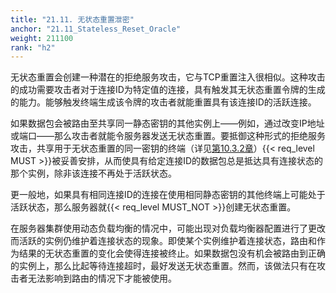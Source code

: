 ```yaml
---
title: "21.11. 无状态重置泄密"
anchor: "21.11_Stateless_Reset_Oracle"
weight: 211100
rank: "h2"
---
```


无状态重置会创建一种潜在的拒绝服务攻击，它与TCP重置注入很相似。这种攻击的成功需要攻击者对于连接ID为特定值的连接，具有触发其无状态重置令牌的生成的能力。能够触发终端生成该令牌的攻击者就能重置具有该连接ID的活跃连接。

如果数据包会被路由至共享同一静态密钥的其他实例上——例如，通过改变IP地址或端口——那么攻击者就能令服务器发送无状态重置。要抵御这种形式的拒绝服务攻击，共享用于无状态重置的同一密钥的终端（详见[第10.3.2章]()）{{< req_level MUST >}}被妥善安排，从而使具有给定连接ID的数据包总是抵达具有连接状态的那个实例，除非该连接不再处于活跃状态。

更一般地，如果具有相同连接ID的连接在使用相同静态密钥的其他终端上可能处于活跃状态，那么服务器就{{< req_level MUST_NOT >}}创建无状态重置。

在服务器集群使用动态负载均衡的情况中，可能出现对负载均衡器配置进行了更改而活跃的实例仍维护着连接状态的现象。即使某个实例维护着连接状态，路由和作为结果的无状态重置的变化会使得连接被终止。如果数据包没有机会被路由到正确的实例上，那么比起等待连接超时，最好发送无状态重置。然而，该做法只有在攻击者无法影响到路由的情况下才能被使用。
